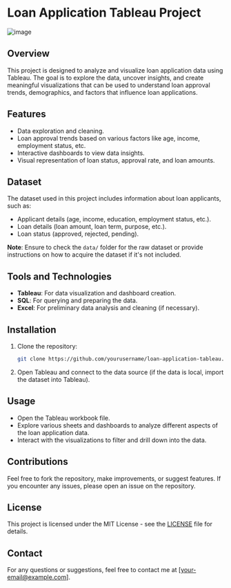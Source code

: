 # Loan Application Tableau Project 

![image](https://github.com/user-attachments/assets/dfd99ed7-fda6-4a49-aec3-dcb326eb9b01)


## Overview
This project is designed to analyze and visualize loan application data using Tableau. The goal is to explore the data, uncover insights, and create meaningful visualizations that can be used to understand loan approval trends, demographics, and factors that influence loan applications.

## Features
- Data exploration and cleaning.
- Loan approval trends based on various factors like age, income, employment status, etc.
- Interactive dashboards to view data insights.
- Visual representation of loan status, approval rate, and loan amounts.

## Dataset
The dataset used in this project includes information about loan applicants, such as:
- Applicant details (age, income, education, employment status, etc.).
- Loan details (loan amount, loan term, purpose, etc.).
- Loan status (approved, rejected, pending).

**Note**: Ensure to check the `data/` folder for the raw dataset or provide instructions on how to acquire the dataset if it's not included.

## Tools and Technologies
- **Tableau**: For data visualization and dashboard creation.
- **SQL**: For querying and preparing the data.
- **Excel**: For preliminary data analysis and cleaning (if necessary).
  
## Installation
1. Clone the repository:
    ```bash
    git clone https://github.com/yourusername/loan-application-tableau.git
    ```
2. Open Tableau and connect to the data source (if the data is local, import the dataset into Tableau).

## Usage
- Open the Tableau workbook file.
- Explore various sheets and dashboards to analyze different aspects of the loan application data.
- Interact with the visualizations to filter and drill down into the data.


## Contributions
Feel free to fork the repository, make improvements, or suggest features. If you encounter any issues, please open an issue on the repository.

## License
This project is licensed under the MIT License - see the [LICENSE](LICENSE) file for details.

## Contact
For any questions or suggestions, feel free to contact me at [your-email@example.com].


